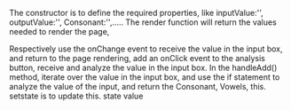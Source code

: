 The constructor is to define the required properties,
like inputValue:'',
     outputValue:'',
     Consonant:'',.....
The render function will return the values needed to render the page,

Respectively use the onChange event to receive the value in the input box, 
and return to the page rendering, add an onClick event to the analysis button, 
receive and analyze the value in the input box. 
In the handleAdd() method, iterate over the value in the input box, 
and use the if statement to analyze the value of the input, 
and return the Consonant, Vowels,
this. setstate is to update this. state value

